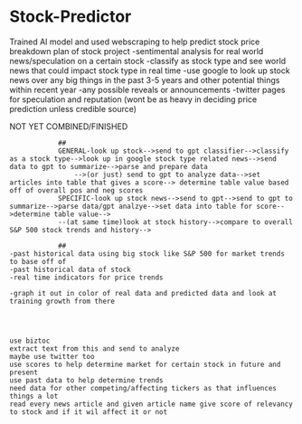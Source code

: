 # Stock-Predictor
Trained AI model and used webscraping to help predict stock price
breakdown plan of stock project
    -sentimental analysis for real world news/speculation on a certain stock
        -classify as stock type and see world news that could impact stock type in real time
        -use google to look up stock news over any big things in the past 3-5 years and other potential things within recent year
            -any possible reveals or announcements
            -twitter pages for speculation and reputation (wont be as heavy in deciding price prediction unless credible source)

NOT YET COMBINED/FINISHED

                ##
                GENERAL-look up stock-->send to gpt classifier-->classify as a stock type-->look up in google stock type related news-->send data to gpt to summarize-->parse and prepare data
                    -->(or just) send to gpt to analyze data-->set articles into table that gives a score--> determine table value based off of overall pos and neg scores
                SPECIFIC-look up stock news-->send to gpt-->send to gpt to summarize-->parse data/gpt analzye-->set data into table for score-->determine table value-->
                --(at same time)look at stock history-->compare to overall S&P 500 stock trends and history-->
                
                ##
    -past historical data using big stock like S&P 500 for market trends to base off of
    -past historical data of stock
    -real time indicators for price trends
    
    -graph it out in color of real data and predicted data and look at training growth from there




    use biztoc
    extract text from this and send to analyze
    maybe use twitter too
    use scores to help determine market for certain stock in future and present
    use past data to help determine trends
    need data for other competing/affecting tickers as that influences things a lot
    read every news article and given article name give score of relevancy to stock and if it wil affect it or not
